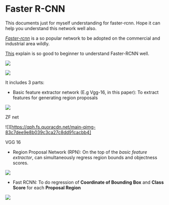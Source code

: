 # Faster R-CNN

This documents just for myself understanding for faster-rcnn. Hope it can help you understand this network well also.

[_Faster-rcnn_](https://arxiv.org/pdf/1506.01497.pdf) is a so popular network to be adopted on the commercial and industrial area wildly.

[This](https://zhuanlan.zhihu.com/p/31426458) explain is so good to beginner to understand Faster-RCNN well.

![](https://cdn-images-1.medium.com/max/1600/1*e6dx5qzUKWwasIVGSuCyDA.png)

![](https://pic4.zhimg.com/80/v2-e64a99b38f411c337f538eb5f093bdf3_hd.jpg)

It includes 3 parts:

* Basic feature extractor network \(E.g Vgg-16, in this paper\): To extract features for generating region proposals

![](https://adeshpande3.github.io/assets/zfnet.png)

ZF net 

![][https://qph.fs.quoracdn.net/main-qimg-83c7dee9e8b039c3ca27c8dd91cacbb4]

VGG 16

* Region Proposal Network \(RPN\): On the top of the _basic feature extractor_, can simultaneously regress region bounds and objectness scores.

![](https://pic3.zhimg.com/80/v2-1908feeaba591d28bee3c4a754cca282_hd.jpg)

* Fast RCNN: To do regression of **Coordinate of Bounding Box** and **Class Score** for each **Proposal Region**

![](https://pic2.zhimg.com/80/v2-1e43500c7cc9a9de211d737bc347ced9_hd.jpg)

